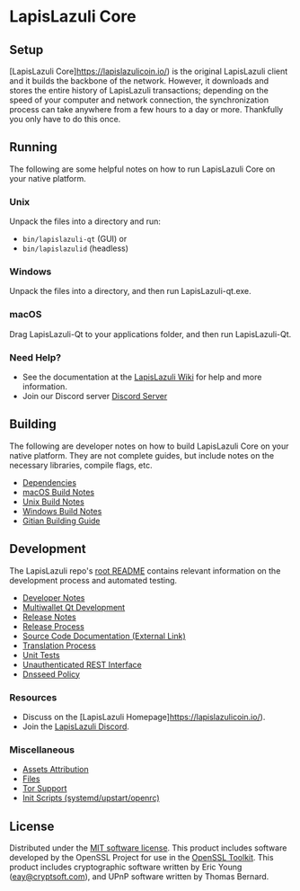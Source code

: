 LapisLazuli Core
=============

Setup
---------------------
[LapisLazuli Core]https://lapislazulicoin.io/) is the original LapisLazuli client and it builds the backbone of the network. However, it downloads and stores the entire history of LapisLazuli transactions; depending on the speed of your computer and network connection, the synchronization process can take anywhere from a few hours to a day or more. Thankfully you only have to do this once.

Running
---------------------
The following are some helpful notes on how to run LapisLazuli Core on your native platform.

### Unix

Unpack the files into a directory and run:

- `bin/lapislazuli-qt` (GUI) or
- `bin/lapislazulid` (headless)

### Windows

Unpack the files into a directory, and then run LapisLazuli-qt.exe.

### macOS

Drag LapisLazuli-Qt to your applications folder, and then run LapisLazuli-Qt.

### Need Help?

* See the documentation at the [LapisLazuli Wiki](https://github.com/lapislazuli-project/lapislazuli.git)
for help and more information.
* Join our Discord server [Discord Server](https://discord.gg/RpBXAnvp7k)

Building
---------------------
The following are developer notes on how to build LapisLazuli Core on your native platform. They are not complete guides, but include notes on the necessary libraries, compile flags, etc.

- [Dependencies](dependencies.md)
- [macOS Build Notes](build-osx.md)
- [Unix Build Notes](build-unix.md)
- [Windows Build Notes](build-windows.md)
- [Gitian Building Guide](gitian-building.md)

Development
---------------------
The LapisLazuli repo's [root README](/README.md) contains relevant information on the development process and automated testing.

- [Developer Notes](developer-notes.md)
- [Multiwallet Qt Development](multiwallet-qt.md)
- [Release Notes](release-notes.md)
- [Release Process](release-process.md)
- [Source Code Documentation (External Link)](https://github.com/lapislazuli-project/lapislazuli.git)
- [Translation Process](translation_process.md)
- [Unit Tests](unit-tests.md)
- [Unauthenticated REST Interface](REST-interface.md)
- [Dnsseed Policy](dnsseed-policy.md)

### Resources
* Discuss on the [LapisLazuli Homepage]https://lapislazulicoin.io/).
* Join the [LapisLazuli Discord](https://discord.gg/RpBXAnvp7k).

### Miscellaneous
- [Assets Attribution](assets-attribution.md)
- [Files](files.md)
- [Tor Support](tor.md)
- [Init Scripts (systemd/upstart/openrc)](init.md)

License
---------------------
Distributed under the [MIT software license](/COPYING).
This product includes software developed by the OpenSSL Project for use in the [OpenSSL Toolkit](https://www.openssl.org/). This product includes
cryptographic software written by Eric Young ([eay@cryptsoft.com](mailto:eay@cryptsoft.com)), and UPnP software written by Thomas Bernard.
